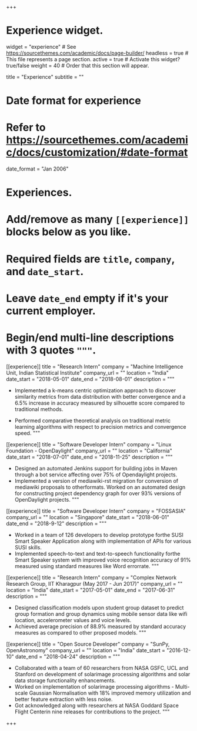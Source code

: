 +++
# Experience widget.
widget = "experience"  # See https://sourcethemes.com/academic/docs/page-builder/
headless = true  # This file represents a page section.
active = true  # Activate this widget? true/false
weight = 40  # Order that this section will appear.

title = "Experience"
subtitle = ""

# Date format for experience
#   Refer to https://sourcethemes.com/academic/docs/customization/#date-format
date_format = "Jan 2006"

# Experiences.
#   Add/remove as many `[[experience]]` blocks below as you like.
#   Required fields are `title`, `company`, and `date_start`.
#   Leave `date_end` empty if it's your current employer.
#   Begin/end multi-line descriptions with 3 quotes `"""`.
[[experience]]
  title = "Research Intern"
  company = "Machine Intelligence Unit, Indian Statistical Institute"
  company_url = ""
  location = "India"
  date_start = "2018-05-01"
  date_end = "2018-08-01"
  description = """
  
  * Implemented a k-means centric optimization approach to discover similarity metrics from data distribution with better convergence and a 6.5% increase in accuracy measured by silhouette score compared to traditional methods.

* Performed comparative theoretical analysis on traditional metric learning algorithms with respect to precision metrics and convergence speed.
  """

[[experience]]
  title = "Software Developer Intern"
  company = "Linux Foundation - OpenDaylight"
  company_url = ""
  location = "California"
  date_start = "2018-07-01"
  date_end = "2018-11-25"
  description = """
  
  * Designed an automated Jenkins support for building jobs in Maven through a bot service affecting over 75% of  Opendaylight projects. 
 * Implemented a version of mediawiki-rst migration for conversion of mediawiki proposals to otherformats. Worked on an automated design for constructing project dependency graph for over 93% versions of OpenDaylight projects.
  """

[[experience]]
  title = "Software Developer Intern"
  company = "FOSSASIA"
  company_url = ""
  location = "Singapore"
  date_start = "2018-06-01"
  date_end = "2018-9-12"
  description = """
  
  * Worked in a team of 126 developers to develop prototype forthe SUSI Smart Speaker Application along with implementation of APIs for various SUSI skills.
  * Implemented speech-to-text and text-to-speech functionality forthe Smart Speaker system with improved voice recognition accuracy of 91% measured using standard measures like Word errorrate.
  """
  
  
  [[experience]]
  title = "Research Intern"
  company = "Complex Network Research Group, IIT Kharagpur (May 2017 - Jun 2017)"
  company_url = ""
  location = "India"
  date_start = "2017-05-01"
  date_end = "2017-06-31"
  description = """
  
  * Designed classification models upon student group dataset to predict group formation and group dynamics using mobile sensor data like wifi location, accelerometer values and voice levels.
  * Achieved average precision of 88.9% measured by standard accuracy measures as compared to other proposed models.
  """
  
   [[experience]]
  title = "Open Source Developer"
  company = "SunPy, OpenAstronomy"
  company_url = ""
  location = "India"
  date_start = "2016-12-10"
  date_end = "2018-04-24"
  description = """
  
  * Collaborated with a team of 60 researchers from NASA GSFC, UCL and Stanford on development of solarimage processing algorithms and solar data storage functionality enhancements.
  * Worked on implementation of solarimage processing algorithms - Multi-scale Gaussian Normalisation with 18% improved memory utilization and better feature extraction with less noise.
  * Got acknowledged along with researchers at NASA Goddard Space Flight Centerin nine releases for contributions to the project.
  """

+++
